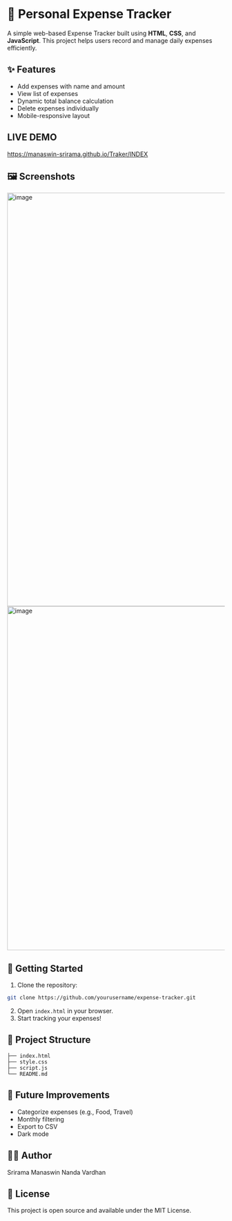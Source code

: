 # 💸 Personal Expense Tracker

A simple web-based Expense Tracker built using **HTML**, **CSS**, and **JavaScript**. This project helps users record and manage daily expenses efficiently.

## ✨ Features

- Add expenses with name and amount
- View list of expenses
- Dynamic total balance calculation
- Delete expenses individually
- Mobile-responsive layout

## LIVE DEMO 
https://manaswin-srirama.github.io/Traker/INDEX
## 🖼️ Screenshots

<img width="828" height="958" alt="image" src="https://github.com/user-attachments/assets/b3140531-3115-4f60-bdca-8cd31277fd63" />
<img width="820" height="797" alt="image" src="https://github.com/user-attachments/assets/35fd495e-b390-4da2-8510-72537c437e1e" />


## 🚀 Getting Started

1. Clone the repository:
```bash
git clone https://github.com/yourusername/expense-tracker.git
```
2. Open `index.html` in your browser.
3. Start tracking your expenses!

## 📁 Project Structure

```
├── index.html
├── style.css
├── script.js
└── README.md
```

## 📌 Future Improvements

- Categorize expenses (e.g., Food, Travel)
- Monthly filtering
- Export to CSV
- Dark mode

## 🧑‍💻 Author

Srirama Manaswin Nanda Vardhan

## 📝 License

This project is open source and available under the MIT License.

